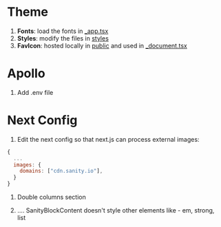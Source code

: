 # Theme

1. **Fonts**: load the fonts in [\_app.tsx](./next/pages/_app.tsx)
2. **Styles**: modify the files in [styles](./next/template/styles/)
3. **FavIcon**: hosted locally in [public](./next/public/) and used in [\_document.tsx](./next/pages/_document.tsx)

# Apollo

1. Add .env file

# Next Config

1. Edit the next config so that next.js can process external images:

```js
{
  ...
  images: {
    domains: ["cdn.sanity.io"],
  }
}
```

<!-- TODO -->

1. Double columns section

2. .... SanityBlockContent doesn't style other elements like - em, strong, list
